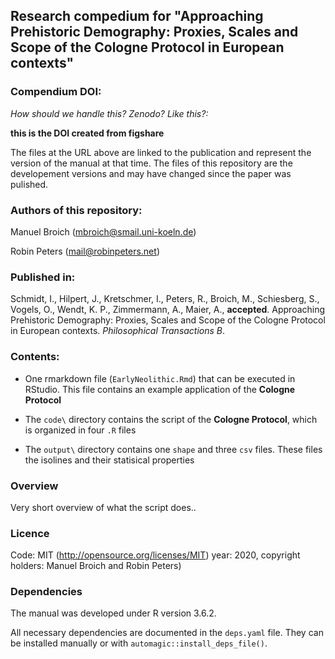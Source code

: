## Research compedium for "Approaching Prehistoric Demography: Proxies, Scales and Scope of the Cologne Protocol in European contexts"

### Compendium DOI:

_How should we handle this? Zenodo? Like this?:_

**this is the DOI created from figshare**

The files at the URL above are linked to the publication and represent the version of the manual at that time. The files of this repository are the developement versions and may have changed since the paper was pulished.

### Authors of this repository:

Manuel Broich (mbroich@smail.uni-koeln.de)

Robin Peters (mail@robinpeters.net)

### Published in:

Schmidt, I., Hilpert, J., Kretschmer, I., Peters, R., Broich, M., Schiesberg, S., Vogels, O., Wendt, K. P., Zimmermann, A., Maier, A., **accepted**. Approaching Prehistoric Demography: Proxies, Scales and Scope of the Cologne Protocol in European contexts. _Philosophical Transactions B_.

### Contents:

- One rmarkdown file (`EarlyNeolithic.Rmd`) that can be executed in RStudio. This file contains an example application of the **Cologne Protocol**

- The `code\` directory contains the script of the **Cologne Protocol**, which is organized in four `.R` files

- The `output\` directory contains one `shape` and three `csv` files. These files the isolines and their statisical properties

### Overview

Very short overview of what the script does..

### Licence

Code: MIT (http://opensource.org/licenses/MIT) year: 2020, copyright holders: Manuel Broich and Robin Peters)

### Dependencies

The manual was developed under R version 3.6.2.

All necessary dependencies are documented in the `deps.yaml` file. They can be installed manually or with `automagic::install_deps_file()`. 
